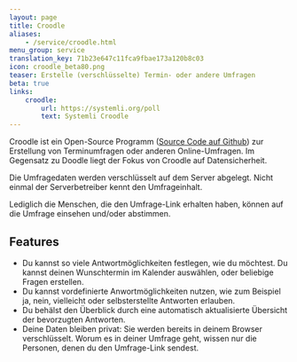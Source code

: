 ```yaml
---
layout: page
title: Croodle
aliases:
    - /service/croodle.html
menu_group: service
translation_key: 71b23e647c11fca9fbae173a120b8c03
icon: croodle_beta80.png
teaser: Erstelle (verschlüsselte) Termin- oder andere Umfragen
beta: true
links:
    croodle:
        url: https://systemli.org/poll
        text: Systemli Croodle
---
```

Croodle ist ein Open-Source Programm ([Source Code auf Github](https://github.com/jelhan/croodle)) zur Erstellung von Terminumfragen oder anderen Online-Umfragen. Im Gegensatz zu Doodle liegt der Fokus von Croodle auf Datensicherheit.

Die Umfragedaten werden verschlüsselt auf dem Server abgelegt. Nicht einmal der Serverbetreiber kennt den Umfrageinhalt.

Lediglich die Menschen, die den Umfrage-Link erhalten haben, können auf die Umfrage einsehen und/oder abstimmen.

## Features

* Du kannst so viele Antwortmöglichkeiten festlegen, wie du möchtest. Du kannst deinen Wunschtermin im Kalender auswählen, oder beliebige Fragen erstellen.
* Du kannst vordefinierte Anwortmöglichkeiten nutzen, wie zum Beispiel ja, nein, vielleicht oder selbsterstellte Antworten erlauben.
* Du behälst den Überblick durch eine automatisch aktualisierte Übersicht der bevorzugten Antworten.
* Deine Daten bleiben privat: Sie werden bereits in deinem Browser verschlüsselt. Worum es in deiner Umfrage geht, wissen nur die Personen, denen du den Umfrage-Link sendest.
